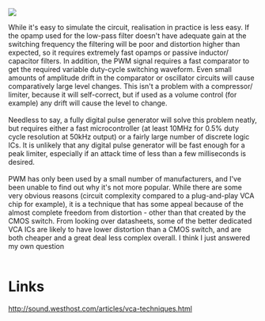 <img src='https://fpga-synth.googlecode.com/svn/wiki/vca-f11.gif'>

While it's easy to simulate the circuit, realisation in practice is less easy. If the opamp used for the low-pass filter doesn't have adequate gain at the switching frequency the filtering will be poor and distortion higher than expected, so it requires extremely fast opamps or passive inductor/ capacitor filters. In addition, the PWM signal requires a fast comparator to get the required variable duty-cycle switching waveform. Even small amounts of amplitude drift in the comparator or oscillator circuits will cause comparatively large level changes. This isn't a problem with a compressor/ limiter, because it will self-correct, but if used as a volume control (for example) any drift will cause the level to change.<br>
<br>
Needless to say, a fully digital pulse generator will solve this problem neatly, but requires either a fast microcontroller (at least 10MHz for 0.5% duty cycle resolution at 50kHz output) or a fairly large number of discrete logic ICs. It is unlikely that any digital pulse generator will be fast enough for a peak limiter, especially if an attack time of less than a few milliseconds is desired.<br>
<br>
PWM has only been used by a small number of manufacturers, and I've been unable to find out why it's not more popular. While there are some very obvious reasons (circuit complexity compared to a plug-and-play VCA chip for example), it is a technique that has some appeal because of the almost complete freedom from distortion - other than that created by the CMOS switch. From looking over datasheets, some of the better dedicated VCA ICs are likely to have lower distortion than a CMOS switch, and are both cheaper and a great deal less complex overall. I think I just answered my own question<br>
<br>
<h1>Links</h1>
<a href='http://sound.westhost.com/articles/vca-techniques.html'>http://sound.westhost.com/articles/vca-techniques.html</a>
